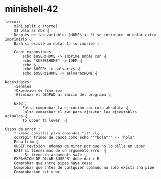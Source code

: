 # minishell-42
	Tareas:
		mini_split.c (Norme)
		$$ valorar nbr ⎷
		Después de las variables $HOME$ <- Si se introduce un dolar extra imprimirlo ⎷
		Bash si existe un dolar te lo imprime ⎷
		
		Casos expansiones: 
			echo $USER$HOME -> Imprime ambas con ⎷
			echo "$USER$HOME" -> IDEM ⎷
			echo $ ⎷
			echo $USER$ -> aalvarez$ ⎷
			echo $USER$$HOME -> aalvarezHOME ⎷

	Necesidades:
		-Señales 
		-Expansion de binarios
		-Eliminar el OLDPWD al inicio del programa ⎷
		
		Exec :
			Falta comprobar la ejecución con ruta absoluta ⎷
			Falta comprobar el pwd para ejecutar los ejecutables actuales.⎷
			To upper to lower. ⎷

	Casos de error :
		Trimear comillas para comandos "ls" -l⎷
		corregir trimeo de casos como echo "'"hola"'" -> 'hola'
		Echo trim ⎷
		UNSET revision  además de mirar por que no lo pilla en upper
		EXIT si tienes mas de un argumento error ⎷
			-Si tiene un argumento sale ⎷
		EXPANSION DE DOLAR $USE"R" debe dar > R 
		Comprobar que entre pipes haya cosas
		Comprobar que antes de cualquier comando no solo exista una pipe
		Comprobacion cat y wc
		